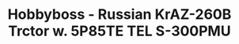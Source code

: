 ---
layout: product
title: "Hobbyboss - Russian KrAZ-260B Trctor w. 5P85TE TEL S-300PMU"
price: "14000" 
desc: "N/A"
img_path: "/assets/img/HB85511.jpg"
brand: "N/A"
available: false
special_offer: false
new: false
soon: false
cat: "010000"
subcat: "013500"
subsubcat: "0N/A"
sifra: "HB85511"
popular: true
---